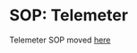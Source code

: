 # SOP: Telemeter

<!-- TOC depthTo:2 -->

Telemeter SOP moved [here](https://gitlab.cee.redhat.com/observatorium/configuration/tree/master/docs)
